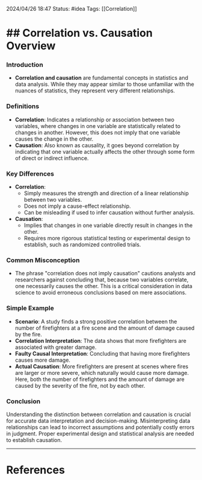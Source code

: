 2024/04/26 18:47
Status: #idea
Tags: [[Correlation]]

# ## Correlation vs. Causation Overview

### Introduction
- **Correlation and causation** are fundamental concepts in statistics and data analysis. While they may appear similar to those unfamiliar with the nuances of statistics, they represent very different relationships.

### Definitions
- **Correlation**: Indicates a relationship or association between two variables, where changes in one variable are statistically related to changes in another. However, this does not imply that one variable causes the change in the other.
- **Causation**: Also known as causality, it goes beyond correlation by indicating that one variable actually affects the other through some form of direct or indirect influence.

### Key Differences
- **Correlation**: 
  - Simply measures the strength and direction of a linear relationship between two variables.
  - Does not imply a cause-effect relationship.
  - Can be misleading if used to infer causation without further analysis.
- **Causation**: 
  - Implies that changes in one variable directly result in changes in the other.
  - Requires more rigorous statistical testing or experimental design to establish, such as randomized controlled trials.

### Common Misconception
- The phrase "correlation does not imply causation" cautions analysts and researchers against concluding that, because two variables correlate, one necessarily causes the other. This is a critical consideration in data science to avoid erroneous conclusions based on mere associations.

### Simple Example
- **Scenario**: A study finds a strong positive correlation between the number of firefighters at a fire scene and the amount of damage caused by the fire.
- **Correlation Interpretation**: The data shows that more firefighters are associated with greater damage.
- **Faulty Causal Interpretation**: Concluding that having more firefighters causes more damage.
- **Actual Causation**: More firefighters are present at scenes where fires are larger or more severe, which naturally would cause more damage. Here, both the number of firefighters and the amount of damage are caused by the severity of the fire, not by each other.

### Conclusion
Understanding the distinction between correlation and causation is crucial for accurate data interpretation and decision-making. Misinterpreting data relationships can lead to incorrect assumptions and potentially costly errors in judgment. Proper experimental design and statistical analysis are needed to establish causation.






---
# References
